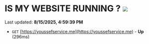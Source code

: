 # IS MY WEBSITE RUNNING ? [![](https://img.shields.io/static/v1?label=Sponsor&message=%E2%9D%A4&logo=GitHub&color=%23fe8e86)](https://github.com/sponsors/Youssef-Lehmam)

Last updated: **8/15/2025, 4:59:39 PM**

- `GET` [https://youssefservice.me](https://youssefservice.me) - **Up** (296ms)
